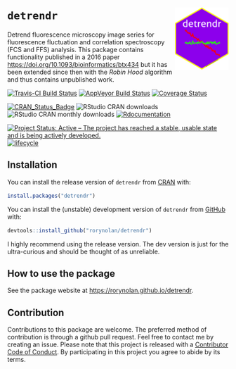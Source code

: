
# `detrendr` <img src="man/figures/logo.png" align="right" height=141/>

Detrend fluorescence microscopy image series for fluorescence
fluctuation and correlation spectroscopy (FCS and FFS) analysis. This
package contains functionality published in a 2016 paper
<https://doi.org/10.1093/bioinformatics/btx434> but it has been extended
since then with the *Robin Hood* algorithm and thus contains unpublished
work.

[![Travis-CI Build
Status](https://travis-ci.org/rorynolan/detrendr.svg?branch=master)](https://travis-ci.org/rorynolan/detrendr)
[![AppVeyor Build
Status](https://ci.appveyor.com/api/projects/status/github/rorynolan/detrendr?branch=master&svg=true)](https://ci.appveyor.com/project/rorynolan/detrendr)
[![Coverage
Status](https://img.shields.io/codecov/c/github/rorynolan/detrendr/master.svg)](https://codecov.io/github/rorynolan/detrendr?branch=master)

[![CRAN\_Status\_Badge](http://www.r-pkg.org/badges/version/detrendr)](https://cran.r-project.org/package=detrendr)
![RStudio CRAN
downloads](http://cranlogs.r-pkg.org/badges/grand-total/detrendr)
![RStudio CRAN monthly
downloads](http://cranlogs.r-pkg.org/badges/detrendr)
[![Rdocumentation](http://www.rdocumentation.org/badges/version/detrendr)](http://www.rdocumentation.org/packages/detrendr)

[![Project Status: Active – The project has reached a stable, usable
state and is being actively
developed.](http://www.repostatus.org/badges/latest/active.svg)](http://www.repostatus.org/#active)
[![lifecycle](https://img.shields.io/badge/lifecycle-stable-brightgreen.svg)](https://www.tidyverse.org/lifecycle/#stable)

## Installation

You can install the release version of `detrendr` from
[CRAN](https://CRAN.R-project.org/package=detrendr) with:

``` r
install.packages("detrendr")
```

You can install the (unstable) development version of `detrendr` from
[GitHub](https://github.com/rorynolan/detrendr/) with:

``` r
devtools::install_github("rorynolan/detrendr")
```

I highly recommend using the release version. The dev version is just
for the ultra-curious and should be thought of as unreliable.

## How to use the package

See the package website at <https://rorynolan.github.io/detrendr>.

## Contribution

Contributions to this package are welcome. The preferred method of
contribution is through a github pull request. Feel free to contact me
by creating an issue. Please note that this project is released with a
[Contributor Code of
Conduct](https://github.com/rorynolan/detrendr/blob/master/CONDUCT.md).
By participating in this project you agree to abide by its terms.
